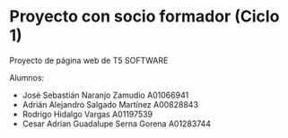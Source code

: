 # Proyecto con socio formador (Ciclo 1)
Proyecto de página web de T5 SOFTWARE

Alumnos:
* José Sebastián Naranjo Zamudio A01066941
* Adrián Alejandro Salgado Martínez A00828843
* Rodrigo Hidalgo Vargas A01197539
* Cesar Adrian Guadalupe Serna Gorena A01283744
